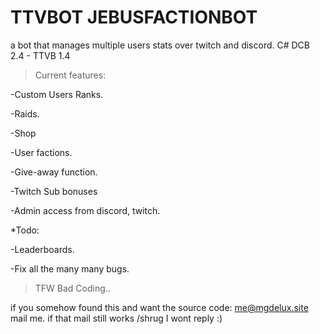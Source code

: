# TTVBOT JEBUSFACTIONBOT
a bot that manages multiple users stats over twitch and discord.
C# DCB 2.4 - TTVB 1.4

>Current features:

-Custom Users Ranks.

-Raids. 

-Shop 

-User factions.

-Give-away function.

-Twitch Sub bonuses 

-Admin access from discord, twitch.
       

*Todo:


-Leaderboards.

-Fix all the many many bugs. 


> TFW Bad Coding..

if you somehow found this and want the source code:
me@mgdelux.site mail me.
if that mail still works /shrug
I wont reply :)

